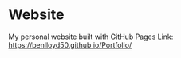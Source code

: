 # Website
My personal website built with GitHub Pages
Link: https://benlloyd50.github.io/Portfolio/
